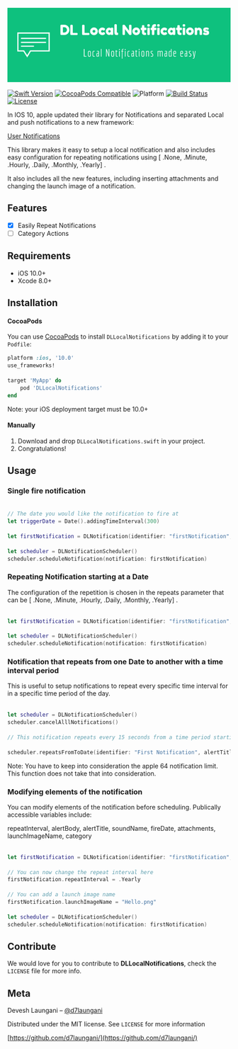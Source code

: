 <p align="center">
  <img src="Assets/banner.png" width="780" title="DLLocalNotifications">
</p>


[![Swift Version][swift-image]][swift-url]
[![CocoaPods Compatible](https://img.shields.io/cocoapods/v/DLLocalNotifications.svg)][podLink]
![Platform](https://img.shields.io/badge/platforms-iOS%2010.0+-333333.svg)
[![Build Status](https://travis-ci.org/d7laungani/DLLocalNotifications.svg?branch=master)](https://travis-ci.org/d7laungani/DLLocalNotifications)
[![License][license-image]][license-url]

In IOS 10, apple updated their library for Notifications and separated Local and push notifications to a new framework: 

[User Notifications](https://developer.apple.com/reference/usernotifications)

This library makes it easy to setup a local notification and also includes easy configuration for repeating notifications using [ .None, .Minute, .Hourly, .Daily, .Monthly, .Yearly] .

It also includes all the new features, including inserting attachments and changing the launch image of a notification.


## Features

- [x] Easily Repeat Notifications
- [ ] Category Actions

## Requirements

- iOS 10.0+
- Xcode 8.0+

## Installation

#### CocoaPods
You can use [CocoaPods](http://cocoapods.org/) to install `DLLocalNotifications` by adding it to your `Podfile`:

```ruby
platform :ios, '10.0'
use_frameworks!

target 'MyApp' do
	pod 'DLLocalNotifications'
end
```
Note: your iOS deployment target must be 10.0+

#### Manually
1. Download and drop ```DLLocalNotifications.swift``` in your project.  
2. Congratulations!  

## Usage 

### Single fire notification

```swift

// The date you would like the notification to fire at
let triggerDate = Date().addingTimeInterval(300)

let firstNotification = DLNotification(identifier: "firstNotification", alertTitle: "Notificaiton Alert", alertBody: "You have successfully created a notification", date: triggerDate, repeats: .None)

let scheduler = DLNotificationScheduler()
scheduler.scheduleNotification(notification: firstNotification)
```

### Repeating Notification starting at a Date

The configuration of the repetition is chosen in the repeats parameter that can be [ .None, .Minute, .Hourly, .Daily, .Monthly, .Yearly] .

```swift

let firstNotification = DLNotification(identifier: "firstNotification", alertTitle: "Notificaiton Alert", alertBody: "You have successfully created a notification", date: Date(), repeats: .Minute)

let scheduler = DLNotificationScheduler()
scheduler.scheduleNotification(notification: firstNotification)
```

### Notification that repeats from one Date to another with a time interval period

This is useful to setup notifications to repeat every specific time interval for in a specific time period of the day.

```swift

let scheduler = DLNotificationScheduler()
scheduler.cancelAlllNotifications()
 
// This notification repeats every 15 seconds from a time period starting from 15 seconds from the current time till 5 minutes from the current time

scheduler.repeatsFromToDate(identifier: "First Notification", alertTitle: "Multiple Notifcations", alertBody: "Progress", fromDate: Date().addingTimeInterval(15), toDate: Date().addingTimeInterval(300) , interval: 15 )

```

Note: You have to keep into consideration the apple 64 notification limit. This function does not take that into consideration.

### Modifying elements of the notification

You can modify elements of the notification before scheduling. Publically accessible variables include:

repeatInterval, alertBody, alertTitle, soundName, fireDate, attachments, launchImageName, category

```swift

let firstNotification = DLNotification(identifier: "firstNotification", alertTitle: "Notificaiton Alert", alertBody: "You have successfully created a notification", date: Date(), repeats: .Minute)

// You can now change the repeat interval here
firstNotification.repeatInterval = .Yearly

// You can add a launch image name
firstNotification.launchImageName = "Hello.png"

let scheduler = DLNotificationScheduler()
scheduler.scheduleNotification(notification: firstNotification)
```

## Contribute

We would love for you to contribute to **DLLocalNotifications**, check the ``LICENSE`` file for more info.

## Meta

Devesh Laungani – [@d7laungani](https://twitter.com/d7laungani)

Distributed under the MIT license. See ``LICENSE`` for more information

[https://github.com/d7laungani/](https://github.com/d7laungani/)

[swift-image]:https://img.shields.io/badge/swift-3.0-orange.svg
[swift-url]: https://swift.org/
[license-image]: https://img.shields.io/badge/License-MIT-blue.svg
[license-url]: LICENSE
[podLink]:https://cocoapods.org/pods/DLLocalNotifications
